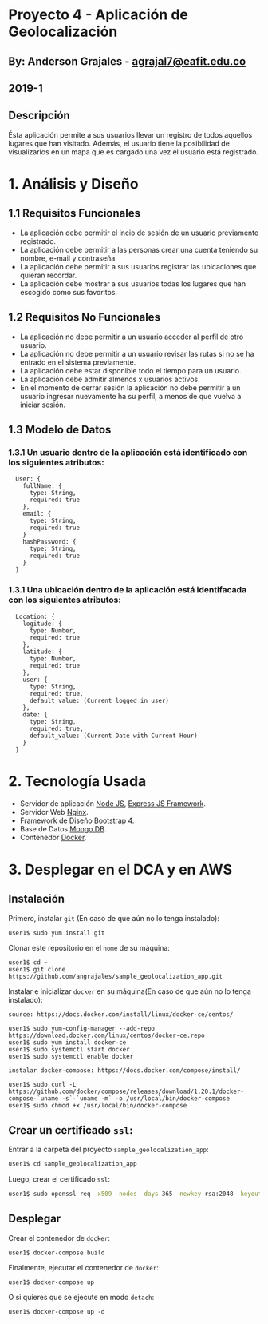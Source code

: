# Proyecto 4 - Aplicación de Geolocalización
## By: Anderson Grajales - agrajal7@eafit.edu.co
## 2019-1
## Descripción
Ésta aplicación permite a sus usuarios llevar un registro de todos aquellos lugares que han visitado. Además, el usuario tiene la posibilidad de visualizarlos en un mapa que es cargado una vez el usuario está registrado.

# 1. Análisis y Diseño

## 1.1 Requisitos Funcionales
  * La aplicación debe permitir el incio de sesión de un usuario previamente registrado.
  * La aplicación debe permitir a las personas crear una cuenta teniendo su nombre, e-mail y contraseña.  
  * La aplicación debe permitir a sus usuarios registrar las ubicaciones que quieran recordar.
  * La aplicación debe mostrar a sus usuarios todas los lugares que han escogido como sus favoritos.

## 1.2 Requisitos No Funcionales
  * La aplicación no debe permitir a un usuario acceder al perfil de otro usuario.
  * La aplicación no debe permitir a un usuario revisar las rutas si no se ha entrado en el sistema previamente.
  * La aplicación debe estar disponible todo el tiempo para un usuario.
  * La aplicación debe admitir almenos x usuarios activos.
  * En el momento de cerrar sesión la aplicación no debe permitir a un usuario ingresar nuevamente ha su perfil, a menos de que vuelva a iniciar sesión.

## 1.3 Modelo de Datos

### 1.3.1 Un usuario dentro de la aplicación está identificado con los siguientes atributos:
```
  User: {
    fullName: {
      type: String,
      required: true
    },
    email: {
      type: String,
      required: true
    }
    hashPassword: {
      type: String,
      required: true
    }
  }
```
### 1.3.1 Una ubicación dentro de la aplicación está identifacada con los siguientes atributos:
```
  Location: {
    logitude: {
      type: Number,
      required: true
    },
    latitude: {
      type: Number,
      required: true
    },
    user: {
      type: String,
      required: true,
      default_value: (Current logged in user)
    },
    date: {
      type: String,
      required: true,
      default_value: (Current Date with Current Hour)
    }
  }
```
# 2. Tecnología Usada
- Servidor de aplicación [Node JS](https://nodejs.org/es/), [Express JS Framework](https://expressjs.com/es/).
- Servidor Web [Nginx](https://www.nginx.com/).
- Framework de Diseño [Bootstrap 4](https://getbootstrap.com/).
- Base de Datos [Mongo DB](https://www.mongodb.com/es).
- Contenedor [Docker](https://www.docker.com/).
# 3. Desplegar en el DCA y en AWS

## Instalación

Primero, instalar `git` (En caso de que aún no lo tenga instalado):

```sh
user1$ sudo yum install git
```


Clonar este repositorio en el `home` de su máquina:

```
user1$ cd ~
user1$ git clone https://github.com/angrajales/sample_geolocalization_app.git
```

Instalar e inicializar `docker` en su máquina(En caso de que aún no lo tenga instalado):
```
source: https://docs.docker.com/install/linux/docker-ce/centos/

user1$ sudo yum-config-manager --add-repo https://download.docker.com/linux/centos/docker-ce.repo
user1$ sudo yum install docker-ce
user1$ sudo systemctl start docker
user1$ sudo systemctl enable docker

instalar docker-compose: https://docs.docker.com/compose/install/

user1$ sudo curl -L https://github.com/docker/compose/releases/download/1.20.1/docker-compose-`uname -s`-`uname -m` -o /usr/local/bin/docker-compose
user1$ sudo chmod +x /usr/local/bin/docker-compose

```
## Crear un certificado `ssl`:

Entrar a la carpeta del proyecto `sample_geolocalization_app`:

```sh
user1$ cd sample_geolocalization_app
```

Luego, crear el certificado `ssl`:

```sh
user1$ sudo openssl req -x509 -nodes -days 365 -newkey rsa:2048 -keyout ssl/nginx.key -out ssl/nginx.crt
```
## Desplegar

Crear el contenedor de `docker`:

```
user1$ docker-compose build
```

Finalmente, ejecutar el contenedor de `docker`:

```
user1$ docker-compose up
```

O si quieres que se ejecute en modo `detach`:

```
user1$ docker-compose up -d
```



